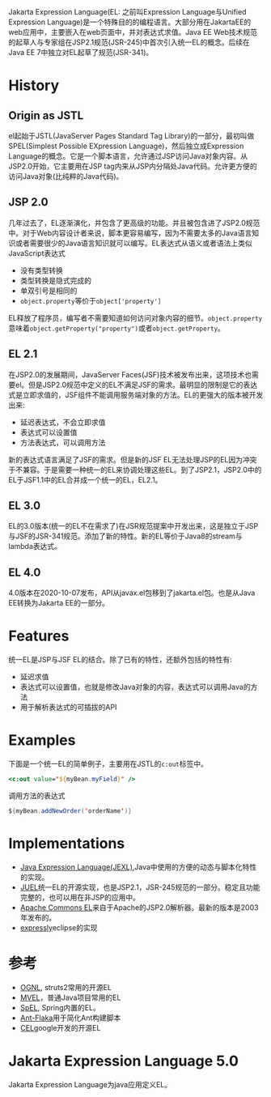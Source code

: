Jakarta Expression Language(EL: 之前叫Expression Language与Unified Expression Language)是一个特殊目的的编程语言。大部分用在JakartaEE的web应用中，主要嵌入在web页面中，并对表达式求值。Java EE Web技术规范的起草人与专家组在JSP2.1规范(JSR-245)中首次引入统一EL的概念。后续在Java EE 7中独立对EL起草了规范(JSR-341)。
# History
## Origin as JSTL
el起始于JSTL(JavaServer Pages Standard Tag Library)的一部分，最初叫做SPEL(Simplest Possible EXpression Language)，然后独立成Expression Language的概念。它是一个脚本语言，允许通过JSP访问Java对象内容。从JSP2.0开始，它主要用在JSP tag内来从JSP内分隔处Java代码。允许更方便的访问Java对象(比纯粹的Java代码)。
## JSP 2.0
几年过去了，EL逐渐演化，并包含了更高级的功能。并且被包含进了JSP2.0规范中。对于Web内容设计者来说，脚本更容易编写，因为不需要太多的Java语言知识或者需要很少的Java语言知识就可以编写。EL表达式从语义或者语法上类似JavaScript表达式
- 没有类型转换
- 类型转换是隐式完成的
- 单双引号是相同的
- `object.property`等价于`object['property']`

EL释放了程序员，编写者不需要知道如何访问对象内容的细节。`object.property`意味着`object.getProperty("property")`或者`object.getProperty`。
## EL 2.1
在JSP2.0的发展期间，JavaServer Faces(JSF)技术被发布出来，这项技术也需要el。但是JSP2.0规范中定义的EL不满足JSF的需求。最明显的限制是它的表达式是立即求值的，JSF组件不能调用服务端对象的方法。EL的更强大的版本被开发出来:
- 延迟表达式，不会立即求值
- 表达式可以设置值
- 方法表达式，可以调用方法

新的表达式语言满足了JSF的需求。但是新的JSF EL无法处理JSP的EL因为冲突于不兼容。于是需要一种统一的EL来协调处理这些EL。到了JSP2.1，JSP2.0中的EL于JSF1.1中的EL合并成一个统一的EL，EL2.1。
## EL 3.0
EL的3.0版本(统一的EL不在需求了)在JSR规范提案中开发出来，这是独立于JSP与JSF的JSR-341规范。添加了新的特性。新的EL等价于Java8的stream与lambda表达式。
## EL 4.0
4.0版本在2020-10-07发布，API从javax.el包移到了jakarta.el包。也是从Java EE转换为Jakarta EE的一部分。
# Features
统一EL是JSP与JSF EL的结合。除了已有的特性，还额外包括的特性有:
- 延迟求值
- 表达式可以设置值，也就是修改Java对象的内容，表达式可以调用Java的方法
- 用于解析表达式的可插拔的API
# Examples
下面是一个统一EL的简单例子，主要用在JSTL的`c:out`标签中。
```jsp
<c:out value="${myBean.myField}" />

```
调用方法的表达式
```java
${myBean.addNewOrder('orderName')}
```
# Implementations
- [Java Expression Language(JEXL)](http://commons.apache.org/proper/commons-jexl/),Java中使用的方便的动态与脚本化特性的实现。
- [JUEL](https://juel.sourceforge.net/)统一EL的开源实现，也是JSP2.1，JSR-245规范的一部分。稳定且功能完整的，也可以用在非JSP的应用中。
- [Apache Commons EL](https://commons.apache.org/dormant/commons-el/)来自于Apache的JSP2.0解析器。最新的版本是2003年发布的。
- [expressly](https://github.com/eclipse-ee4j/expressly)eclipse的实现

# 参考
- [OGNL](https://en.wikipedia.org/wiki/OGNL), struts2常用的开源EL
- [MVEL](https://en.wikipedia.org/wiki/MVEL)，普通Java项目常用的EL
- [SpEL](http://docs.spring.io/spring/docs/current/spring-framework-reference/html/expressions.html), Spring内置的EL。
- [Ant-Flaka](http://ant-flaka.bitio.org/)用于简化Ant构建脚本
- [CEL](https://en.wikipedia.org/w/index.php?title=Common_Expression_Language&action=edit&redlink=1)google开发的开源EL

# Jakarta Expression Language 5.0
Jakarta Expression Language为java应用定义EL。
